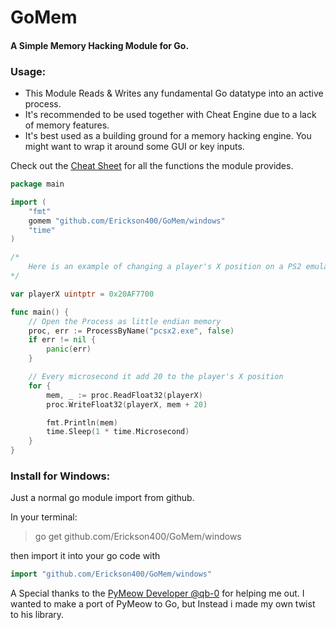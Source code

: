 # GoMem
#### A Simple Memory Hacking Module for Go.

### Usage:
- This Module Reads & Writes any fundamental Go datatype into an active process.
- It's recommended to be used together with Cheat Engine due to a lack of memory features.
- It's best used as a building ground for a memory hacking engine. You might want to wrap it around some GUI or key inputs.

Check out the [Cheat Sheet](CheatSheet.txt) for all the functions the module provides.
```go
package main

import (
	"fmt"
	gomem "github.com/Erickson400/GoMem/windows"
	"time"
)

/*
	Here is an example of changing a player's X position on a PS2 emulator
*/

var playerX uintptr = 0x20AF7700

func main() {
	// Open the Process as little endian memory
	proc, err := ProcessByName("pcsx2.exe", false)
	if err != nil {
		panic(err)
	}

	// Every microsecond it add 20 to the player's X position
	for {
		mem, _ := proc.ReadFloat32(playerX)
		proc.WriteFloat32(playerX, mem + 20)

		fmt.Println(mem)
		time.Sleep(1 * time.Microsecond)
	}
}

```
### Install for Windows:
Just a normal go module import from github.

In your terminal:
> go get github.com/Erickson400/GoMem/windows

then import it into your go code with 
```go 
import "github.com/Erickson400/GoMem/windows"
```

A Special thanks to the [PyMeow Developer @qb-0](https://github.com/qb-0/PyMeow) for helping me out.
I wanted to make a port of PyMeow to Go, but Instead i made my own twist to his library.


